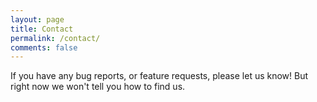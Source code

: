 ```yaml
---
layout: page
title: Contact
permalink: /contact/
comments: false
---
```


If you have any bug reports, or feature requests, please let us know! But right now we won't tell you how to find us.
